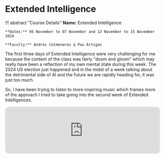 # Extended Intelligence 

!!! abstract "Course Details"
    **Name:** Extended Intelligence 

    **Dates:** 05 November to 07 November and 12 November to 15 November 2024 

    **Faculty:** Andres Colmenares & Pau Artigas

The first three days of Extended Intelligence were very challenging for me because the content of the class was fairly "doom and gloom" which may really have been a reflection of my own mental state during this week. The 2024 US election just happened and in the midst of a week talking about the detrimental side of AI and the future we are rapidly heading for, it was just too much. 

So, I have been trying to listen to more inspiring music which frames more of the approach I tried to take going into the second week of Extended Intelligences. 

<iframe style="border-radius:12px" src="https://open.spotify.com/embed/track/2GLGdJWPiHK98xzuMAMXzk?utm_source=generator" width="100%" height="152" frameBorder="0" allowfullscreen="" allow="autoplay; clipboard-write; encrypted-media; fullscreen; picture-in-picture" loading="lazy"></iframe>

